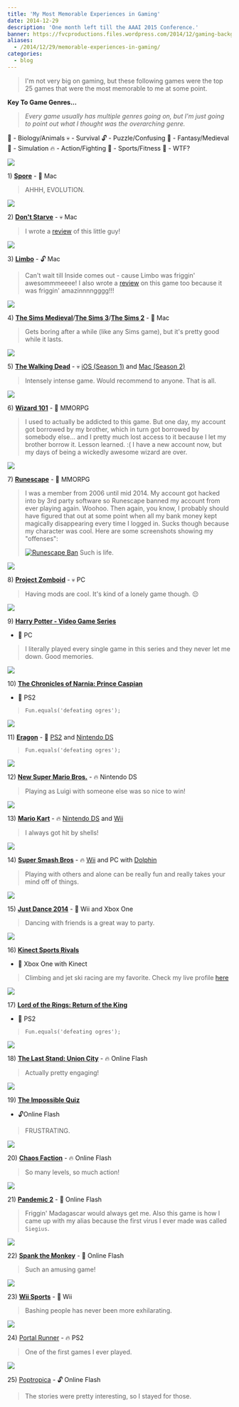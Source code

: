 ```yaml
---
title: 'My Most Memorable Experiences in Gaming'
date: 2014-12-29
description: 'One month left till the AAAI 2015 Conference.'
banner: https://fvcproductions.files.wordpress.com/2014/12/gaming-backgrounds.jpg?w=675&h=340&crop=1
aliases:
  - /2014/12/29/memorable-experiences-in-gaming/
categories:
  - blog
---
```


> I'm not very big on gaming, but these following games were the top 25 games that were the most memorable to me at some point.

**Key To Game Genres...**

> _Every game usually has multiple genres going on, but I'm just going to point out what I thought was the overarching genre._

👾 - Biology/Animals 💀 - Survival 🔓 - Puzzle/Confusing 🔮 - Fantasy/Medieval\
👤 - Simulation 🔥 - Action/Fighting 🎾 - Sports/Fitness 💩 - WTF?

[![](https://graphics8.nytimes.com/images/2008/09/05/arts/05spore-600.jpg)](https://graphics8.nytimes.com/images/2008/09/05/arts/05spore-600.jpg)

1\) [**Spore**](https://www.spore.com) - 👾 Mac

> AHHH, EVOLUTION.

[![](https://screenshots.en.sftcdn.net/en/scrn/69659000/69659920/dont-starve-02-700x393.jpg)](https://screenshots.en.sftcdn.net/en/scrn/69659000/69659920/dont-starve-02-700x393.jpg)

2\) [**Don't Starve**](https://www.dontstarvegame.com) - 💀 Mac

> I wrote a [review](https://fvcproductions.com/blog/2014/05/02/a-review-of-dont-starve/) of this little guy!

![](https://www.rockpapershotgun.com/images/11/aug/limb4.jpg)

3\) [**Limbo**](https://playdead.com/limbo/) - 🔓 Mac

> Can't wait till Inside comes out - cause Limbo was friggin' awesommmeeee! I also wrote a [review](https://fvcproductions.com/blog/2014/09/22/limbo-review/) on this game too because it was friggin' amazinnnngggg!!!

[![](https://static.gamesradar.com/images/mb/GamesRadar/us/Games/S/Sims%20Medieval/Bulk%20Viewer/PC/2010-11-11/TSM_Wizard_CAS_2--article_image.jpg)](https://static.gamesradar.com/images/mb/GamesRadar/us/Games/S/Sims%20Medieval/Bulk%20Viewer/PC/2010-11-11/TSM_Wizard_CAS_2--article_image.jpg)

4\) [**The Sims Medieval**](https://www.ea.com/the-sims-medieval)/[**The Sims 3**](https://www.thesims3.com)/[**The Sims 2**](https://en.wikipedia.org/wiki/The_Sims_2) - 👤 Mac

> Gets boring after a while (like any Sims game), but it's pretty good while it lasts.

[![](https://86bb71d19d3bcb79effc-d9e6924a0395cb1b5b9f03b7640d26eb.r91.cf1.rackcdn.com/wp-content/uploads/2012/10/the-walking-dead-game-episode-4-walkthrough.jpg)](https://86bb71d19d3bcb79effc-d9e6924a0395cb1b5b9f03b7640d26eb.r91.cf1.rackcdn.com/wp-content/uploads/2012/10/the-walking-dead-game-episode-4-walkthrough.jpg)

5\) [**The Walking Dead**](https://www.telltalegames.com/walkingdead/) - 💀 [iOS (Season 1)](https://itunes.apple.com/us/app/walking-dead-the-game/id524731580?mt=8) and [Mac (Season 2)](https://www.macgamestore.com/product/3034/The-Walking-Dead-Season-2/)

> Intensely intense game. Would recommend to anyone. That is all.

[![](https://pad3.whstatic.com/images/thumb/3/3d/Make-Treasure-Cards-in-Wizard-101-Step-3.jpg/670px-Make-Treasure-Cards-in-Wizard-101-Step-3.jpg)](https://pad3.whstatic.com/images/thumb/3/3d/Make-Treasure-Cards-in-Wizard-101-Step-3.jpg/670px-Make-Treasure-Cards-in-Wizard-101-Step-3.jpg)

6\) [**Wizard 101**](https://wizard101.com) - 🔮 MMORPG

> I used to actually be addicted to this game. But one day, my account got borrowed by my brother, which in turn got borrowed by somebody else... and I pretty much lost access to it because I let my brother borrow it. Lesson learned. :( I have a new account now, but my days of being a wickedly awesome wizard are over.

[![](https://i2.cdnds.net/13/19/618x330/gamning-runescape-3-screenshot-9.jpg)](https://i2.cdnds.net/13/19/618x330/gamning-runescape-3-screenshot-9.jpg)

7\) [**Runescape**](https://runescape.com) - 🔮 MMORPG

> I was a member from 2006 until mid 2014. My account got hacked into by 3rd party software so Runescape banned my account from ever playing again. Woohoo. Then again, you know, I probably should have figured that out at some point when all my bank money kept magically disappearing every time I logged in. Sucks though because my character was cool. Here are some screenshots showing my "offenses":
>
> [![Runescape
Ban](https://fvcproductions.files.wordpress.com/2014/12/screenshot-2014-12-29-13-46-56.png)](https://fvcproductions.files.wordpress.com/2014/12/screenshot-2014-12-29-13-46-56.png) Such is life.

[![](https://robot-dinosaur.com/wp-content/uploads/2014/02/Project-Zomboid.jpg)](https://robot-dinosaur.com/wp-content/uploads/2014/02/Project-Zomboid.jpg)

8\) [**Project Zomboid**](https://projectzomboid.com) - 💀 PC

> Having mods are cool. It's kind of a lonely game though. 😔

[![](https://i.telegraph.co.uk/multimedia/archive/01949/Harry_Potter_and_t_1949984i.jpg)](https://i.telegraph.co.uk/multimedia/archive/01949/Harry_Potter_and_t_1949984i.jpg)

9\) [**Harry Potter - Video Game Series**](<//harrypotter.wikia.com/wiki/Harry_Potter_(video_game_series)>)

- 🔮 PC

> I literally played every single game in this series and they never let me down. Good memories.

[![](https://angelsworld4u.net/wp-content/uploads/2014/03/The-Chronicles-of-Narnia-Prince-Caspian-7.jpg)](https://angelsworld4u.net/wp-content/uploads/2014/03/The-Chronicles-of-Narnia-Prince-Caspian-7.jpg)

10\) [**The Chronicles of Narnia: Prince Caspian**](<//en.wikipedia.org/wiki/The_Chronicles_of_Narnia:_Prince_Caspian_(video_game)>)

- 🔮 PS2

> `Fun.equals('defeating ogres');`

[![](https://www.impulsegamer.com/ps2/eragon3.jpg)](https://www.impulsegamer.com/ps2/eragon3.jpg)

11\) [**Eragon**](<//en.wikipedia.org/wiki/Eragon_(video_game)>) - 🔮 [PS2](https://www.playstation.com/en-us/games/eragon-ps2/) and [Nintendo DS](https://www.ign.com/games/eragon/nds-823205)

> `Fun.equals('defeating ogres');`

[![](https://www.virginmedia.com/images/New_Super_Mario_Bros.jpg)](https://www.virginmedia.com/images/New_Super_Mario_Bros.jpg)

12\) [**New Super Mario Bros.**](https://newsupermariobrosds.nintendo.com) - 🔥 Nintendo DS

> Playing as Luigi with someone else was so nice to win!

[![](https://cdn02.nintendo-europe.com/media/images/06_screenshots/games_5/nintendo_ds_7/nds_mariokartds/NDS_MarioKartDS_05.jpg)](https://cdn02.nintendo-europe.com/media/images/06_screenshots/games_5/nintendo_ds_7/nds_mariokartds/NDS_MarioKartDS_05.jpg)

13\) [**Mario Kart**](https://en.wikipedia.org/wiki/Mario_Kart) - 🔥 [Nintendo DS](https://www.mariokart.com/mkds/launch/index.html) and [Wii](https://www.mariokart.com/wii/launch/)

> I always got hit by shells!

[![](https://d3esbfg30x759i.cloudfront.net/ss/zlCfzSk6HzMBkcWj_9)](https://d3esbfg30x759i.cloudfront.net/ss/zlCfzSk6HzMBkcWj_9)

14\) [**Super Smash Bros**](https://en.wikipedia.org/wiki/Super_Smash_Bros.) - 🔥 [Wii](https://www.smashbros.com/us/) and PC with [Dolphin](https://dolphin-emu.org)

> Playing with others and alone can be really fun and really takes your mind off of things.

[![](https://thegamershub.com/wp-content/uploads/2013/10/Just-Dance-2014-screen-2.jpg)](https://thegamershub.com/wp-content/uploads/2013/10/Just-Dance-2014-screen-2.jpg)

15\) [**Just Dance 2014**](https://just-dance.ubi.com/en-us/games/just-dance-2014.aspx) - 🎾 Wii and Xbox One

> Dancing with friends is a great way to party.

[![](https://cloud.attackofthefanboy.com/wp-content/uploads/2014/04/kinect-sports-rivals-rock-climb.jpg)](https://cloud.attackofthefanboy.com/wp-content/uploads/2014/04/kinect-sports-rivals-rock-climb.jpg)

16\) [**Kinect Sports Rivals**](https://www.xbox.com/en-US/xbox-one/games/kinect-sports-rivals)

- 🎾 Xbox One with Kinect

> Climbing and jet ski racing are my favorite. Check my live profile [here](https://account.xbox.com/en-US/Profile?gamerTag=fvcproductions)

[![](https://pcmedia.ign.com/pc/image/lotrreturnking_101703_inx5.jpg)](https://pcmedia.ign.com/pc/image/lotrreturnking_101703_inx5.jpg)

17\) [**Lord of the Rings: Return of the King**](https://www.amazon.com/Lord-Rings-Return-King-PlayStation-2/dp/B00009VE6D)

- 🔮 PS2

> `Fun.equals('defeating ogres');`

[![](https://image.deadgames.org/the-last-stand-union-city-militarybase.jpg)](https://image.deadgames.org/the-last-stand-union-city-militarybase.jpg)

18\) [**The Last Stand: Union City**](https://armorgames.com/play/12009/the-last-stand-union-city) - 🔥 Online Flash

> Actually pretty engaging!

[![](https://static.tvtropes.org/pmwiki/pub/images/TheImpossibleQuiz.jpg)](https://static.tvtropes.org/pmwiki/pub/images/TheImpossibleQuiz.jpg)

19\) [**The Impossible Quiz**](https://www.addictinggames.com/puzzle-games/theimpossiblequiz.jsp)

- 🔓Online Flash

> FRUSTRATING.

[![](https://i120.photobucket.com/albums/o194/apelingon/The%20Game%20Boots/ChaosFaction01.jpg)](https://i120.photobucket.com/albums/o194/apelingon/The%20Game%20Boots/ChaosFaction01.jpg)

20\) [**Chaos Faction**](https://www.crazymonkeygames.com/Chaos-Faction.html) - 🔥 Online Flash

> So many levels, so much action!

[![](https://www.crazymonkeygames.com/guide/Pandemic-2/screenInfo.jpg)](https://www.crazymonkeygames.com/guide/Pandemic-2/screenInfo.jpg)

21\) [**Pandemic 2**](https://www.crazymonkeygames.com/Pandemic-2.html) - 👾 Online Flash

> Friggin' Madagascar would always get me. Also this game is how I came up with my alias because the first virus I ever made was called `Siegius`.

[![](https://hackedmonster.com/games/spank-the-monkey-hacked-1331745846.jpg)](https://hackedmonster.com/games/spank-the-monkey-hacked-1331745846.jpg)

22\) [**Spank the Monkey**](https://www.addictinggames.com/funny-games/monkey.jsp) - 💩 Online Flash

> Such an amusing game!

[![](https://www.wired.com/wp-content/uploads/blogs/geekdad/wp-content/uploads/2010/01/wii-sports-resort.jpg)](https://www.wired.com/wp-content/uploads/blogs/geekdad/wp-content/uploads/2010/01/wii-sports-resort.jpg)

23\) [**Wii Sports**](https://www.nintendo.com/games/detail/1OTtO06SP7M52gi5m8pD6CnahbW8CzxE) - 🎾 Wii

> Bashing people has never been more exhilarating.

[![](https://www.theisozone.com/images/screens/playstation-40300-41324140322.jpg)](https://www.theisozone.com/images/screens/playstation-40300-41324140322.jpg)

24\) [Portal Runner](https://en.wikipedia.org/wiki/Portal_Runner) - 🔥 PS2

> One of the first games I ever played.

[![](https://fvcproductions.files.wordpress.com/2014/12/b7672-astromom.png)](https://fvcproductions.files.wordpress.com/2014/12/b7672-astromom.png)

25\) [Poptropica](https://www.poptropica.com) - 🔓 Online Flash

> The stories were pretty interesting, so I stayed for those.
